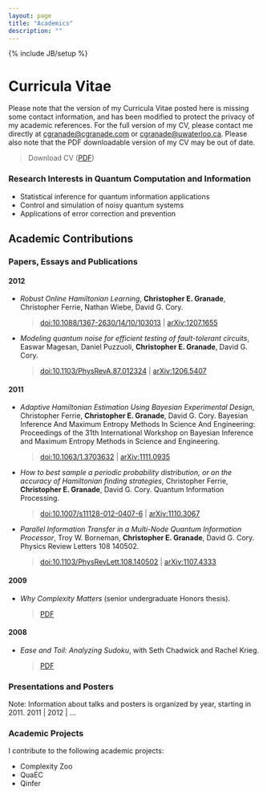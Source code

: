 ```yaml
---
layout: page
title: "Academics"
description: ""
---
```

{% include JB/setup %}

# Curricula Vitae #

Please note that the version of my Curricula Vitae posted here is missing some contact information, and has been modified to protect the privacy of my academic references. For the full version of my CV, please contact me directly at cgranade@cgranade.com or cgranade@uwaterloo.ca. Please also note that the PDF downloadable version of my CV may be out of date.

> Download CV ([PDF](downloads/cv-sanitized.pdf))

### Research Interests in Quantum Computation and Information ###

- Statistical inference for quantum information applications
- Control and simulation of noisy quantum systems
- Applications of error correction and prevention

## Academic Contributions ##
### Papers, Essays and Publications ###

#### 2012 ####
- *Robust Online Hamiltonian Learning*, **Christopher E. Granade**, Christopher Ferrie, Nathan Wiebe, David G. Cory.
    > [doi:10.1088/1367-2630/14/10/103013](http://dx.doi.org/10.1088/1367-2630/14/10/103013) | [arXiv:1207.1655](http://arxiv.org/abs/1207.1655)
- *Modeling quantum noise for efficient testing of fault-tolerant circuits*, Easwar Magesan, Daniel Puzzuoli, **Christopher E. Granade**, David G. Cory.
    > [doi:10.1103/PhysRevA.87.012324](http://dx.doi.org/10.1103/PhysRevA.87.012324) | [arXiv:1206.5407](http://arxiv.org/abs/1206.5407)

#### 2011 ####
- *Adaptive Hamiltonian Estimation Using Bayesian Experimental Design*, Christopher Ferrie, **Christopher E. Granade**, David G. Cory. Bayesian
  Inference And Maximum Entropy Methods In Science And Engineering: Proceedings of the 31th International Workshop on Bayesian Inference and
  Maximum Entropy Methods in Science and Engineering.
    > [doi:10.1063/1.3703632](http://dx.doi.org/10.1063/1.3703632) | [arXiv:1111.0935](http://arxiv.org/abs/1111.0935)
- *How to best sample a periodic probability distribution, or on the accuracy of Hamiltonian finding strategies*, Christopher Ferrie,
  **Christopher E. Granade**, David G. Cory. Quantum Information Processing.
    > [doi:10.1007/s11128-012-0407-6](http://dx.doi.org/10.1007/s11128-012-0407-6) | [arXiv:1110.3067](http://arxiv.org/abs/1110.3067)
- *Parallel Information Transfer in a Multi-Node Quantum Information Processor*, Troy W. Borneman, **Christopher E. Granade**, David G. Cory.
  Physics Review Letters 108 140502.
    > [doi:10.1103/PhysRevLett.108.140502](http://dx.doi.org/10.1103/PhysRevLett.108.140502) | [arXiv:1107.4333](http://arxiv.org/abs/1107.4333)

#### 2009 ####
- *Why Complexity Matters* (senior undergraduate Honors thesis).
    > [PDF](papers/why-complexity-matters.pdf)

#### 2008 ####
- *Ease and Toil: Analyzing Sudoku*, with Seth Chadwick and Rachel Krieg.
    > [PDF](papers/ease-and-toil.pdf)

### Presentations and Posters ###
Note: Information about talks and posters is organized by year, starting in 2011.
2011 | 2012 | …

### Academic Projects ###

I contribute to the following academic projects:

- Complexity Zoo
- QuaEC
- Qinfer

